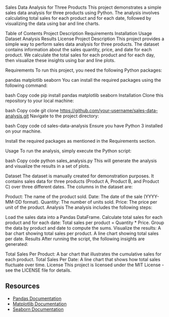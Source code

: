 Sales Data Analysis for Three Products
This project demonstrates a simple sales data analysis for three products using Python. The analysis involves calculating total sales for each product and for each date, followed by visualizing the data using bar and line charts.

Table of Contents
Project Description
Requirements
Installation
Usage
Dataset
Analysis
Results
License
Project Description
This project provides a simple way to perform sales data analysis for three products. The dataset contains information about the sales quantity, price, and date for each product. We calculate the total sales for each product and for each day, then visualize these insights using bar and line plots.

Requirements
To run this project, you need the following Python packages:

pandas
matplotlib
seaborn
You can install the required packages using the following command:

bash
Copy code
pip install pandas matplotlib seaborn
Installation
Clone this repository to your local machine:

bash
Copy code
git clone https://github.com/your-username/sales-data-analysis.git
Navigate to the project directory:

bash
Copy code
cd sales-data-analysis
Ensure you have Python 3 installed on your machine.

Install the required packages as mentioned in the Requirements section.

Usage
To run the analysis, simply execute the Python script:

bash
Copy code
python sales_analysis.py
This will generate the analysis and visualize the results in a set of plots.

Dataset
The dataset is manually created for demonstration purposes. It contains sales data for three products (Product A, Product B, and Product C) over three different dates. The columns in the dataset are:

Product: The name of the product sold.
Date: The date of the sale (YYYY-MM-DD format).
Quantity: The number of units sold.
Price: The price per unit of the product.
Analysis
The analysis includes the following steps:

Load the sales data into a Pandas DataFrame.
Calculate total sales for each product and for each date:
Total sales per product = Quantity * Price.
Group the data by product and date to compute the sums.
Visualize the results:
A bar chart showing total sales per product.
A line chart showing total sales per date.
Results
After running the script, the following insights are generated:

Total Sales Per Product: A bar chart that illustrates the cumulative sales for each product.
Total Sales Per Date: A line chart that shows how total sales fluctuate over time.
License
This project is licensed under the MIT License - see the LICENSE file for details.
## Resources
- [Pandas Documentation](https://pandas.pydata.org/docs/)
- [Matplotlib Documentation](https://matplotlib.org/stable/contents.html)
- [Seaborn Documentation](https://seaborn.pydata.org/)


